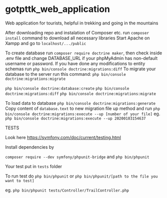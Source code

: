 # gotpttk_web_application
Web application for tourists, helpful in trekking and going in the mountains

After downloading repo and instalation of Composer etc. run ```composer install``` command to download all necessary libraries
Start Apache on Xampp and go to ```localhost/.../public```

To create database run ```composer require doctrine maker```, 
then check inside .env file and change DATABASE_URL if your phpMyAdmin has non-default username or password. 
If you have done any modifications to entity schemas run ```php bin/console doctrine:migrations:diff```
To migrate your database to the server run this command: 
```php bin/console doctrine:migrations:migrate```

```php bin/console doctrine:database:create```
```php bin/console doctrine:migrations:diff```
```php bin/console doctrine:migrations:migrate```

To load data to database
```php bin/console doctrine:migrations:generate```
Copy content of ```database.text``` to new migration file up method and run
```php bin/console doctrine:migrations:execute --up [number of your file]``` eg.
```php bin/console doctrine:migrations:execute --up 20200103154637```

TESTS

Look here https://symfony.com/doc/current/testing.html

Install dependencies by

```composer require --dev symfony/phpunit-bridge```
and 
```php bin/phpunit```

Your test put in ```tests``` folder

To run test do ```php bin/phpunit```
or ```php bin/phpunit/[path to the file you want to test]```

eg. ```php bin/phpunit tests/Controller/TrailController.php```

